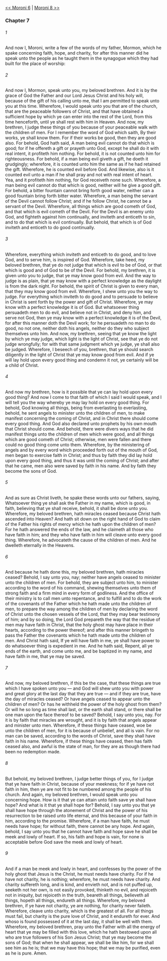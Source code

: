 [<< Moroni 6](Moroni%206.md)  |  [Moroni 8 >>](Moroni%208.md)

### Chapter 7
###### 1
And now I, Moroni, write a few of the words of my father, Mormon, which he spake concerning faith, hope, and charity, for after this manner did he speak unto the people as he taught them in the synagogue which they had built for the place of worship:

###### 2
And now I, Mormon, speak unto you, my beloved brethren. And it is by the grace of God the Father and our Lord Jesus Christ and his holy will, because of the gift of his calling unto me, that I am permitted to speak unto you at this time. Wherefore, I would speak unto you that are of the church, that are the peaceable followers of Christ, and that have obtained a sufficient hope by which ye can enter into the rest of the Lord, from this time henceforth, until ye shall rest with him in Heaven. And now, my brethren, I judge these things of you because of your peaceable walk with the children of men. For I remember the word of God which saith, By their works, ye shall know them. For if their works be good, then they are good also. For behold, God hath said, A man being evil cannot do that which is good; for if he offereth a gift or prayeth unto God, except he shall do it with real intent, it profiteth him nothing. For behold, it is not counted unto him for righteousness. For behold, if a man being evil giveth a gift, he doeth it grudgingly; wherefore, it is counted unto him the same as if he had retained the gift. Wherefore, he is counted evil before God. And likewise, also is it counted evil unto a man if he shall pray and not with real intent of heart. Yea, and it profiteth him nothing, for God receiveth none such. Wherefore, a man being evil cannot do that which is good, neither will he give a good gift. For behold, a bitter fountain cannot bring forth good water, neither can a good fountain bring forth bitter water. Wherefore, a man being the servant of the Devil cannot follow Christ; and if he follow Christ, he cannot be a servant of the Devil. Wherefore, all things which are good cometh of God, and that which is evil cometh of the Devil. For the Devil is an enemy unto God, and fighteth against him continually, and inviteth and enticeth to sin, and to do that which is evil continually. But behold, that which is of God inviteth and enticeth to do good continually.

###### 3
Wherefore, everything which inviteth and enticeth to do good, and to love God, and to serve him, is inspired of God. Wherefore, take heed, my beloved brethren, that ye do not judge that which is evil to be of God, or that which is good and of God to be of the Devil. For behold, my brethren, it is given unto you to judge, that ye may know good from evil. And the way to judge is as plain, that ye may know with a perfect knowledge as the daylight is from the dark night. For behold, the spirit of Christ is given to every man, that they may know good from evil. Wherefore, I shew unto you the way to judge. For everything which inviteth to do good and to persuade to believe in Christ is sent forth by the power and gift of Christ. Wherefore, ye may know with a perfect knowledge it is of God. But whatsoever thing persuadeth men to do evil, and believe not in Christ, and deny him, and serve not God, then ye may know with a perfect knowledge it is of the Devil, for after this manner doth the Devil work; for he persuadeth no man to do good, no not one, neither doth his angels, neither do they who subject themselves unto him. And now, my brethren, seeing that ye know the light by which ye may judge, which light is the light of Christ, see that ye do not judge wrongfully; for with that same judgment which ye judge, ye shall also be judged. Wherefore, I beseech of you, brethren, that ye should search diligently in the light of Christ that ye may know good from evil. And if ye will lay hold upon every good thing and condemn it not, ye certainly will be a child of Christ.

###### 4
And now my brethren, how is it possible that ye can lay hold upon every good thing? And now I come to that faith of which I said I would speak, and I will tell you the way whereby ye may lay hold on every good thing. For behold, God knowing all things, being from everlasting to everlasting, behold, he sent angels to minister unto the children of men, to make manifest concerning the coming of Christ, and in Christ there should come every good thing. And God also declared unto prophets by his own mouth that Christ should come. And behold, there were divers ways that he did manifest things unto the children of men which were good, and all things which are good cometh of Christ; otherwise, men were fallen and there could no good thing come unto them. Wherefore, by the ministering of angels and by every word which proceeded forth out of the mouth of God, men began to exercise faith in Christ; and thus by faith they did lay hold upon every good thing, and thus it was until the coming of Christ; and after that he came, men also were saved by faith in his name. And by faith they become the sons of God.

###### 5
And as sure as Christ liveth, he spake these words unto our fathers, saying, Whatsoever thing ye shall ask the Father in my name, which is good, in faith, believing that ye shall receive, behold, it shall be done unto you. Wherefore, my beloved brethren, hath miracles ceased because Christ hath ascended into Heaven? And hath sit down on the right hand of God to claim of the Father his rights of mercy which he hath upon the children of men? For he hath answered the ends of the law, and he claimeth all those who have faith in him; and they who have faith in him will cleave unto every good thing. Wherefore, he advocateth the cause of the children of men. And he dwelleth eternally in the Heavens.

###### 6
And because he hath done this, my beloved brethren, hath miracles ceased? Behold, I say unto you, nay; neither have angels ceased to minister unto the children of men. For behold, they are subject unto him, to minister according to the word of his command, shewing themselves unto them of strong faith and a firm mind in every form of godliness. And the office of their ministry is to call men unto repentance, and to fulfill and to do the work of the covenants of the Father which he hath made unto the children of men, to prepare the way among the children of men by declaring the word of Christ unto the chosen vessels of the Lord, that they may bear testimony of him; and by so doing, the Lord God prepareth the way that the residue of men may have faith in Christ, that the holy ghost may have place in their hearts, according to the power thereof; and after this manner bringeth to pass the Father the covenants which he hath made unto the children of men. And Christ hath said, If ye will have faith in me, ye shall have power to do whatsoever thing is expedient in me. And he hath said, Repent, all ye ends of the earth, and come unto me, and be baptized in my name, and have faith in me, that ye may be saved.

###### 7
And now, my beloved brethren, if this be the case, that these things are true which I have spoken unto you — and God will shew unto you with power and great glory at the last day that they are true — and if they are true, have the day of miracles ceased? Or have angels ceased to appear unto the children of men? Or has he withheld the power of the holy ghost from them? Or will he so long as time shall last, or the earth shall stand, or there shall be one man upon the face thereof to be saved? Behold, I say unto you, nay. For it is by faith that miracles are wrought, and it is by faith that angels appear and minister unto men. Wherefore, if these things have ceased, woe be unto the children of men, for it is because of unbelief, and all is vain. For no man can be saved, according to the words of Christ, save they shall have faith in his name. Wherefore, if these things have ceased, then has faith ceased also, and awful is the state of man, for they are as though there had been no redemption made.

###### 8
But behold, my beloved brethren, I judge better things of you, for I judge that ye have faith in Christ, because of your meekness; for if ye have not faith in him, then ye are not fit to be numbered among the people of his church. And again, my beloved brethren, I would speak unto you concerning hope. How is it that ye can attain unto faith save ye shall have hope? And what is it that ye shall hope for? Behold, I say unto you that ye shall have hope through the atonement of Christ and the power of his resurrection to be raised unto life eternal, and this because of your faith in him, according to the promise. Wherefore, if a man have faith, he must needs have hope; for without faith, there cannot be any hope. And again, behold, I say unto you that he cannot have faith and hope save he shall be meek and lowly of heart. If so, his faith and hope is vain, for none is acceptable before God save the meek and lowly of heart.

###### 9
And if a man be meek and lowly in heart, and confesses by the power of the holy ghost that Jesus is the Christ, he must needs have charity. For if he have not charity, he is nothing; wherefore, he must needs have charity. And charity suffereth long, and is kind, and envieth not, and is not puffed up, seeketh not her own, is not easily provoked, thinketh no evil, and rejoiceth not in iniquity, but rejoiceth in the truth, beareth all things, believeth all things, hopeth all things, endureth all things. Wherefore, my beloved brethren, if ye have not charity, ye are nothing, for charity never faileth. Wherefore, cleave unto charity, which is the greatest of all. For all things must fail, but charity is the pure love of Christ, and it endureth for ever. And whoso is found possessed of it at the last day, it shall be well with them. Wherefore, my beloved brethren, pray unto the Father with all the energy of heart that ye may be filled with this love, which he hath bestowed upon all who are true followers of his Son Jesus Christ; that ye may become the sons of God; that when he shall appear, we shall be like him, for we shall see him as he is; that we may have this hope; that we may be purified, even as he is pure. Amen.